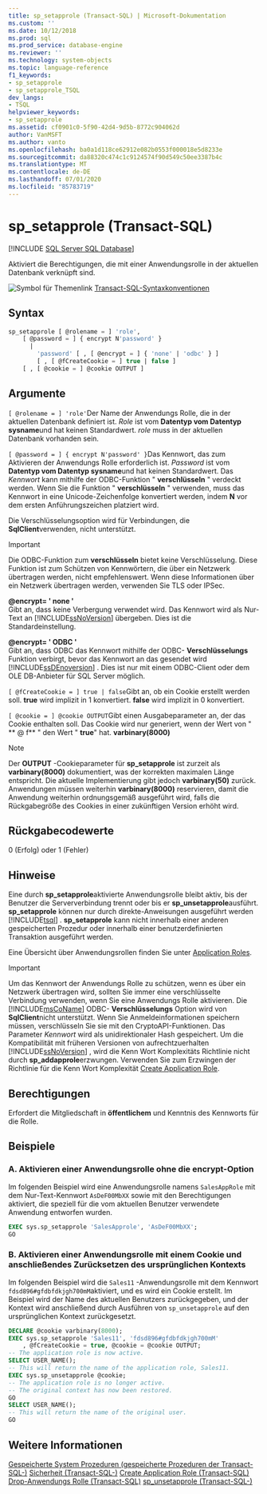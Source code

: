 ```yaml
---
title: sp_setapprole (Transact-SQL) | Microsoft-Dokumentation
ms.custom: ''
ms.date: 10/12/2018
ms.prod: sql
ms.prod_service: database-engine
ms.reviewer: ''
ms.technology: system-objects
ms.topic: language-reference
f1_keywords:
- sp_setapprole
- sp_setapprole_TSQL
dev_langs:
- TSQL
helpviewer_keywords:
- sp_setapprole
ms.assetid: cf0901c0-5f90-42d4-9d5b-8772c904062d
author: VanMSFT
ms.author: vanto
ms.openlocfilehash: ba0a1d118ce62912e082b0553f000018e5d8233e
ms.sourcegitcommit: da88320c474c1c9124574f90d549c50ee3387b4c
ms.translationtype: MT
ms.contentlocale: de-DE
ms.lasthandoff: 07/01/2020
ms.locfileid: "85783719"
---
```

# <a name="sp_setapprole-transact-sql"></a>sp_setapprole (Transact-SQL)

[!INCLUDE [SQL Server SQL Database](../../includes/applies-to-version/sql-asdb.md)]

  Aktiviert die Berechtigungen, die mit einer Anwendungsrolle in der aktuellen Datenbank verknüpft sind.  
  
 ![Symbol für Themenlink](../../database-engine/configure-windows/media/topic-link.gif "Symbol für Themenlink") [Transact-SQL-Syntaxkonventionen](../../t-sql/language-elements/transact-sql-syntax-conventions-transact-sql.md)  
  
## <a name="syntax"></a>Syntax  

```sql
sp_setapprole [ @rolename = ] 'role',  
    [ @password = ] { encrypt N'password' }
      |  
        'password' [ , [ @encrypt = ] { 'none' | 'odbc' } ]  
        [ , [ @fCreateCookie = ] true | false ]  
    [ , [ @cookie = ] @cookie OUTPUT ]  
```

## <a name="arguments"></a>Argumente

`[ @rolename = ] 'role'`Der Name der Anwendungs Rolle, die in der aktuellen Datenbank definiert ist. *Role* ist vom **Datentyp vom Datentyp sysname**und hat keinen Standardwert. *role* muss in der aktuellen Datenbank vorhanden sein.  
  
`[ @password = ] { encrypt N'password' }`Das Kennwort, das zum Aktivieren der Anwendungs Rolle erforderlich ist. *Password* ist vom **Datentyp vom Datentyp sysname**und hat keinen Standardwert. Das *Kennwort* kann mithilfe der ODBC-Funktion " **verschlüsseln** " verdeckt werden. Wenn Sie die Funktion " **verschlüsseln** " verwenden, muss das Kennwort in eine Unicode-Zeichenfolge konvertiert werden, indem **N** vor dem ersten Anführungszeichen platziert wird.  
  
 Die Verschlüsselungsoption wird für Verbindungen, die **SqlClient**verwenden, nicht unterstützt.  
  
> [!IMPORTANT]  
> Die ODBC-Funktion zum **verschlüsseln** bietet keine Verschlüsselung. Diese Funktion ist zum Schützen von Kennwörtern, die über ein Netzwerk übertragen werden, nicht empfehlenswert. Wenn diese Informationen über ein Netzwerk übertragen werden, verwenden Sie TLS oder IPSec.
  
 **@encrypt= ' none '**  
 Gibt an, dass keine Verbergung verwendet wird. Das Kennwort wird als Nur-Text an [!INCLUDE[ssNoVersion](../../includes/ssnoversion-md.md)] übergeben. Dies ist die Standardeinstellung.  
  
 **@encrypt= ' ODBC '**  
 Gibt an, dass ODBC das Kennwort mithilfe der ODBC- **Verschlüsselungs** Funktion verbirgt, bevor das Kennwort an das gesendet wird [!INCLUDE[ssDEnoversion](../../includes/ssdenoversion-md.md)] . Dies ist nur mit einem ODBC-Client oder dem OLE DB-Anbieter für SQL Server möglich.  
  
`[ @fCreateCookie = ] true | false`Gibt an, ob ein Cookie erstellt werden soll. **true** wird implizit in 1 konvertiert. **false** wird implizit in 0 konvertiert.  
  
`[ @cookie = ] @cookie OUTPUT`Gibt einen Ausgabeparameter an, der das Cookie enthalten soll. Das Cookie wird nur generiert, wenn der Wert von " ** \@ f** " den Wert " **true**" hat. **varbinary(8000)**  
  
> [!NOTE]  
> Der **OUTPUT** -Cookieparameter für **sp_setapprole** ist zurzeit als **varbinary(8000)** dokumentiert, was der korrekten maximalen Länge entspricht. Die aktuelle Implementierung gibt jedoch **varbinary(50)** zurück. Anwendungen müssen weiterhin **varbinary(8000)** reservieren, damit die Anwendung weiterhin ordnungsgemäß ausgeführt wird, falls die Rückgabegröße des Cookies in einer zukünftigen Version erhöht wird.
  
## <a name="return-code-values"></a>Rückgabecodewerte

 0 (Erfolg) oder 1 (Fehler)  
  
## <a name="remarks"></a>Hinweise

 Eine durch **sp_setapprole**aktivierte Anwendungsrolle bleibt aktiv, bis der Benutzer die Serververbindung trennt oder bis er **sp_unsetapprole**ausführt. **sp_setapprole** können nur durch direkte-Anweisungen ausgeführt werden [!INCLUDE[tsql](../../includes/tsql-md.md)] . **sp_setapprole** kann nicht innerhalb einer anderen gespeicherten Prozedur oder innerhalb einer benutzerdefinierten Transaktion ausgeführt werden.  
  
 Eine Übersicht über Anwendungsrollen finden Sie unter [Application Roles](../../relational-databases/security/authentication-access/application-roles.md).  
  
> [!IMPORTANT]  
> Um das Kennwort der Anwendungs Rolle zu schützen, wenn es über ein Netzwerk übertragen wird, sollten Sie immer eine verschlüsselte Verbindung verwenden, wenn Sie eine Anwendungs Rolle aktivieren.
> Die [!INCLUDE[msCoName](../../includes/msconame-md.md)] ODBC- **Verschlüsselungs** Option wird von **SqlClient**nicht unterstützt. Wenn Sie Anmeldeinformationen speichern müssen, verschlüsseln Sie sie mit den CryptoAPI-Funktionen. Das Parameter *Kennwort* wird als unidirektionaler Hash gespeichert. Um die Kompatibilität mit früheren Versionen von aufrechtzuerhalten [!INCLUDE[ssNoVersion](../../includes/ssnoversion-md.md)] , wird die Kenn Wort Komplexitäts Richtlinie nicht durch **sp_addapprole**erzwungen. Verwenden Sie zum Erzwingen der Richtlinie für die Kenn Wort Komplexität [Create Application Role](../../t-sql/statements/create-application-role-transact-sql.md).  
  
## <a name="permissions"></a>Berechtigungen

Erfordert die Mitgliedschaft in **öffentlichem** und Kenntnis des Kennworts für die Rolle.  
  
## <a name="examples"></a>Beispiele  
  
### <a name="a-activating-an-application-role-without-the-encrypt-option"></a>A. Aktivieren einer Anwendungsrolle ohne die encrypt-Option

 Im folgenden Beispiel wird eine Anwendungsrolle namens `SalesAppRole` mit dem Nur-Text-Kennwort `AsDeF00MbXX` sowie mit den Berechtigungen aktiviert, die speziell für die vom aktuellen Benutzer verwendete Anwendung entworfen wurden.

```sql
EXEC sys.sp_setapprole 'SalesApprole', 'AsDeF00MbXX';  
GO
```

### <a name="b-activating-an-application-role-with-a-cookie-and-then-reverting-to-the-original-context"></a>B. Aktivieren einer Anwendungsrolle mit einem Cookie und anschließendes Zurücksetzen des ursprünglichen Kontexts

 Im folgenden Beispiel wird die `Sales11` -Anwendungsrolle mit dem Kennwort `fdsd896#gfdbfdkjgh700mM`aktiviert, und es wird ein Cookie erstellt. Im Beispiel wird der Name des aktuellen Benutzers zurückgegeben, und der Kontext wird anschließend durch Ausführen von `sp_unsetapprole` auf den ursprünglichen Kontext zurückgesetzt.  

```sql
DECLARE @cookie varbinary(8000);  
EXEC sys.sp_setapprole 'Sales11', 'fdsd896#gfdbfdkjgh700mM'  
    , @fCreateCookie = true, @cookie = @cookie OUTPUT;  
-- The application role is now active.  
SELECT USER_NAME();  
-- This will return the name of the application role, Sales11.  
EXEC sys.sp_unsetapprole @cookie;  
-- The application role is no longer active.  
-- The original context has now been restored.  
GO  
SELECT USER_NAME();  
-- This will return the name of the original user.
GO
```

## <a name="see-also"></a>Weitere Informationen

 [Gespeicherte System Prozeduren &#40;gespeicherte Prozeduren der Transact-SQL-&#41;](../../relational-databases/system-stored-procedures/system-stored-procedures-transact-sql.md) [Sicherheit &#40;Transact-SQL-&#41;](../../relational-databases/system-stored-procedures/security-stored-procedures-transact-sql.md) [Create Application Role &#40;Transact-SQL&#41;](../../t-sql/statements/create-application-role-transact-sql.md) [Drop-Anwendungs Rolle &#40;Transact-SQL&#41;](../../t-sql/statements/drop-application-role-transact-sql.md) [sp_unsetapprole &#40;Transact-SQL-&#41;](../../relational-databases/system-stored-procedures/sp-unsetapprole-transact-sql.md)
